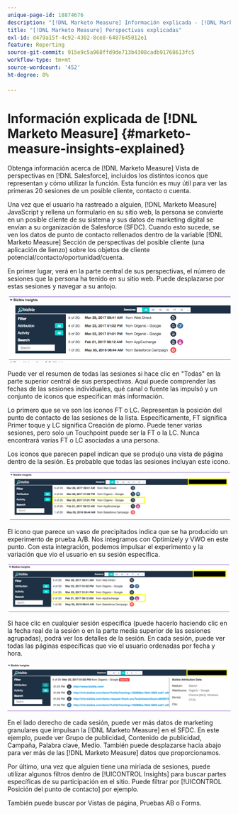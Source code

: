 ```yaml
---
unique-page-id: 18874676
description: "[!DNL Marketo Measure] Información explicada - [!DNL Marketo Measure]"
title: "[!DNL Marketo Measure] Perspectivas explicadas"
exl-id: d479a15f-4c92-4302-8ce8-6487645012e1
feature: Reporting
source-git-commit: 915e9c5a968ffd9de713b4308cadb91768613fc5
workflow-type: tm+mt
source-wordcount: '452'
ht-degree: 0%

---
```


# Información explicada de [!DNL Marketo Measure] {#marketo-measure-insights-explained}

Obtenga información acerca de [!DNL Marketo Measure] Vista de perspectivas en [!DNL Salesforce], incluidos los distintos iconos que representan y cómo utilizar la función. Esta función es muy útil para ver las primeras 20 sesiones de un posible cliente, contacto o cuenta.

Una vez que el usuario ha rastreado a alguien, [!DNL Marketo Measure] JavaScript y rellena un formulario en su sitio web, la persona se convierte en un posible cliente de su sistema y sus datos de marketing digital se envían a su organización de Salesforce (SFDC). Cuando esto sucede, se ven los datos de punto de contacto rellenados dentro de la variable [!DNL Marketo Measure] Sección de perspectivas del posible cliente (una aplicación de lienzo) sobre los objetos de cliente potencial/contacto/oportunidad/cuenta.

En primer lugar, verá en la parte central de sus perspectivas, el número de sesiones que la persona ha tenido en su sitio web. Puede desplazarse por estas sesiones y navegar a su antojo.

![](assets/1.png)

Puede ver el resumen de todas las sesiones si hace clic en &quot;Todas&quot; en la parte superior central de sus perspectivas. Aquí puede comprender las fechas de las sesiones individuales, qué canal o fuente las impulsó y un conjunto de iconos que especifican más información.

Lo primero que se ve son los iconos FT o LC. Representan la posición del punto de contacto de las sesiones de la lista. Específicamente, FT significa Primer toque y LC significa Creación de plomo. Puede tener varias sesiones, pero solo un Touchpoint puede ser la FT o la LC. Nunca encontrará varias FT o LC asociadas a una persona.

Los iconos que parecen papel indican que se produjo una vista de página dentro de la sesión. Es probable que todas las sesiones incluyan este icono.

![](assets/2.png)

El icono que parece un vaso de precipitados indica que se ha producido un experimento de prueba A/B. Nos integramos con Optimizely y VWO en este punto. Con esta integración, podemos impulsar el experimento y la variación que vio el usuario en su sesión específica.

![](assets/3.png)

Si hace clic en cualquier sesión específica (puede hacerlo haciendo clic en la fecha real de la sesión o en la parte media superior de las sesiones agrupadas), podrá ver los detalles de la sesión. En cada sesión, puede ver todas las páginas específicas que vio el usuario ordenadas por fecha y hora.

![](assets/4.png)

En el lado derecho de cada sesión, puede ver más datos de marketing granulares que impulsan la [!DNL Marketo Measure] en el SFDC. En este ejemplo, puede ver Grupo de publicidad, Contenido de publicidad, Campaña, Palabra clave, Medio. También puede desplazarse hacia abajo para ver más de las [!DNL Marketo Measure] datos que proporcionamos.

Por último, una vez que alguien tiene una miríada de sesiones, puede utilizar algunos filtros dentro de [!UICONTROL Insights] para buscar partes específicas de su participación en el sitio. Puede filtrar por [!UICONTROL Posición del punto de contacto] por ejemplo.

También puede buscar por Vistas de página, Pruebas AB o Forms.
